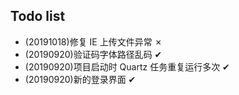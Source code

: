 
## Todo list
- (20191018)修复 IE 上传文件异常 ✗
- (20190920)验证码字体路径乱码 ✔
- (20190920)项目启动时 Quartz 任务重复运行多次 ✔
- (20190920)新的登录界面 ✔